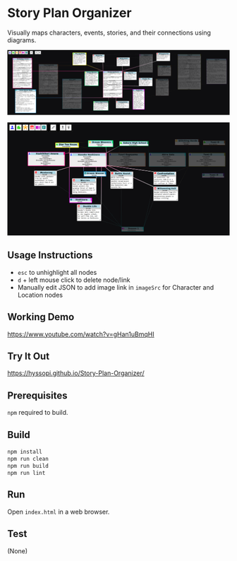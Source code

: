 # Story Plan Organizer
Visually maps characters, events, stories, and their connections using diagrams.

![splash1](images/splash1.png)

![splash2](images/splash2.png)

## Usage Instructions
- `esc` to unhighlight all nodes
- `d` + left mouse click to delete node/link
- Manually edit JSON to add image link in `imageSrc` for Character and Location nodes

## Working Demo
https://www.youtube.com/watch?v=gHan1uBmqHI

## Try It Out
https://hyssopi.github.io/Story-Plan-Organizer/

## Prerequisites
`npm` required to build.

## Build
```
npm install
npm run clean
npm run build
npm run lint
```

## Run
Open `index.html` in a web browser.

## Test
(None)
